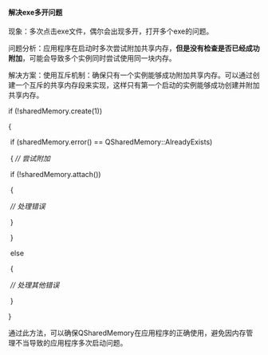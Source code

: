 #### 解决exe多开问题



现象：多次点击exe文件，偶尔会出现多开，打开多个exe的问题。

问题分析：应用程序在启动时多次尝试附加共享内存，**但是没有检查是否已经成功附加**，可能会导致多个实例同时尝试使用同一块内存。

解决方案：使用互斥机制：确保只有一个实例能够成功附加共享内存。可以通过创建一个互斥的共享内存段来实现，这样只有第一个启动的实例能够成功创建并附加共享内存。

if (!sharedMemory.create(1)) 

{    

​	if (sharedMemory.error() == QSharedMemory::AlreadyExists)

​	{        *// 尝试附加*       

​				if (!sharedMemory.attach()) 

​				{            

​				*// 处理错误*        

​				}   

​	} 

​	else 

​	{      

​		  *// 处理其他错误*    

​	}

 }

通过此方法，可以确保QSharedMemory在应用程序的正确使用，避免因内存管理不当导致的应用程序多次启动问题。